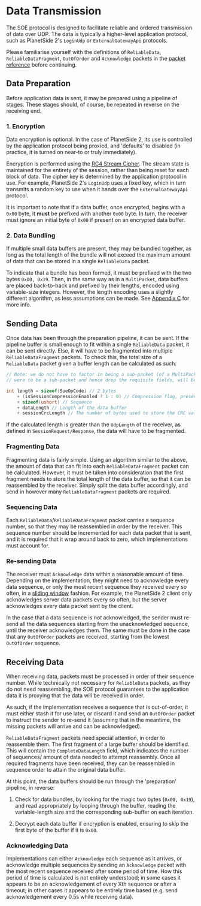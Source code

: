 # Data Transmission

The SOE protocol is designed to facilitate reliable and ordered transmission of data over UDP. The data
is typically a higher-level application protocol, such as PlanetSide 2's `LoginUdp` or `ExternalGatewayApi`
protocols.

Please familiarise yourself with the definitions of `ReliableData`, `ReliableDataFragment`, `OutOfOrder`
and `Acknowledge` packets in the [packet reference](./packet-reference.md) before continuing.

## Data Preparation

Before application data is sent, it may be prepared using a pipeline of stages. These stages should, of
course, be repeated in reverse on the receiving end.

### 1. Encryption

Data encryption is optional. In the case of PlanetSide 2, its use is controlled by the application protocol
being proxied, and 'defaults' to disabled (in practice, it is turned on near-to or truly immediately).

Encryption is performed using the [RC4 Stream Cipher](https://en.wikipedia.org/wiki/RC4). The stream state is
maintained for the entirety of the session, rather than being reset for each block of data. The cipher key
is determined by the application protocol in use. For example, PlanetSide 2's `LoginUdp` uses a fixed key,
which in turn transmits a random key to use when it hands over the `ExternalGatewayApi` protocol.

It is important to note that if a data buffer, once encrypted, begins with a `0x00` byte, it **must** be prefixed
with another `0x00` byte. In turn, the receiver must ignore an initial byte of `0x00` if present on an encrypted
data buffer.

### 2. Data Bundling

If multiple small data buffers are present, they may be bundled together, as long as the total length of the
bundle will not exceed the maximum amount of data that can be stored in a single `ReliableData` packet.

To indicate that a bundle has been formed, it must be prefixed with the two bytes `0x00, 0x19`. Then, in the
same way as in a `MultiPacket`, data buffers are placed back-to-back and prefixed by their lengths, encoded
using variable-size integers. However, the length encoding uses a slightly different algorithm, as less assumptions
can be made. See [Appendix C](./appendix.md#c-reading-and-writing-data-bundle-variable-size-integers) for more info.

## Sending Data

Once data has been through the preparation pipeline, it can be sent. If the pipeline buffer is small enough to fit
within a single `ReliableData` packet, it can be sent directly. Else, it will have to be fragmented into multiple
`ReliableDataFragment` packets. To check this, the total size of a `ReliableData` packet given a buffer length can
be calculated as such:

```csharp
// Note: we do not have to factor in being a sub-packet (of a MultiPacket) as data which would have fit, if it
// were to be a sub-packet and hence drop the requisite fields, will be too long for a MultiPacket anyway.

int length = sizeof(SoeOpCode) // 2 bytes
    + (isSessionCompressionEnabled ? 1 : 0) // Compression flag, present if compression is enabled
    + sizeof(ushort) // Sequence
    + dataLength // Length of the data buffer
    + sessionCrcLength // The number of bytes used to store the CRC value
```

If the calculated length is greater than the `UdpLength` of the receiver, as defined in `SessionRequest/Response`, the
data will have to be fragmented.

### Fragmenting Data

Fragmenting data is fairly simple. Using an algorithm similar to the above, the amount of data that can fit into each
`ReliableDataFragment` packet can be calculated. However, it must be taken into consideration that the first fragment
needs to store the total length of the data buffer, so that it can be reassembled by the receiver. Simply split the
data buffer accordingly, and send in however many `ReliableDataFragment` packets are required.

### Sequencing Data

Each `ReliableData`/`ReliableDataFragment` packet carries a sequence number, so that they may be reassembled in order
by the receiver. This sequence number should be incremented for each data packet that is sent, and it is required
that it wrap around back to zero, which implementations must account for.

### Re-sending Data

The receiver must `Acknowledge` data within a reasonable amount of time. Depending on the implementation, they
might need to acknowledge every data sequence, or only the most recent sequence they received every so often, in a
[sliding window](https://en.wikipedia.org/wiki/Sliding_window_protocol) fashion. For example, the PlanetSide 2
client only acknowledges server data packets every so often, but the server acknowledges every data packet sent
by the client.

In the case that a data sequence is *not* acknowledged, the sender must re-send all the data sequences starting
from the unacknowledged sequence, until the receiver acknowledges them. The same must be done in the case that any
`OutOfOrder` packets are received, starting from the lowest `OutOfOrder` sequence.

## Receiving Data

When receiving data, packets must be processed in order of their sequence number. While technically not necessary
for `ReliableData` packets, as they do not need reassembling, the SOE protocol guarantees to the application data
it is proxying that the data will be received in order.

As such, if the implementation receives a sequence that is out-of-order, it must either stash it for use later, or
discard it and send an `OutOfOrder` packet to instruct the sender to re-send it (assuming that in the meantime, the
missing packets will arrive and can be acknowledged).

`ReliableDataFragment` packets need special attention, in order to reassemble them. The first fragment of a large buffer
should be identified. This will contain the `CompleteDataLength` field, which indicates the number of sequences/
amount of data needed to attempt reassembly. Once all required fragments have been received, they can be reassembled
in sequence order to attain the original data buffer.

At this point, the data buffers should be run through the 'preparation' pipeline, in reverse:

1. Check for data bundles, by looking for the magic two bytes (`0x00, 0x19`), and read appropriately by looping
through the buffer, reading the variable-length size and the corresponding sub-buffer on each iteration.

2. Decrypt each data buffer if encryption is enabled, ensuring to skip the first byte of the buffer if it is `0x00`.

### Acknowledging Data

Implementations can either `Acknowledge` each sequence as it arrives, or acknowledge multiple sequences by sending
an `Acknowledge` packet with the most recent sequence received after some period of time. How this period of time
is calculated is not entirely understood; in some cases it appears to be an acknowledgement of every Xth sequence
or after a timeout; in other cases it appears to be entirely time based (e.g. send acknowledgement every 0.5s while
receiving data).
